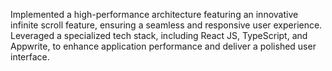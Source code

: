 Implemented a high-performance architecture featuring an innovative infinite scroll feature, ensuring a seamless and responsive user experience. Leveraged a specialized tech stack, including React JS, TypeScript, and Appwrite, to enhance application performance and deliver a polished user interface.
